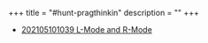 +++
title = "#hunt-pragthinkin"
description = ""
+++
- [202105101039 L-Mode and R-Mode](/zettelkasten/202105101039-l-mode-and-r-mode)
